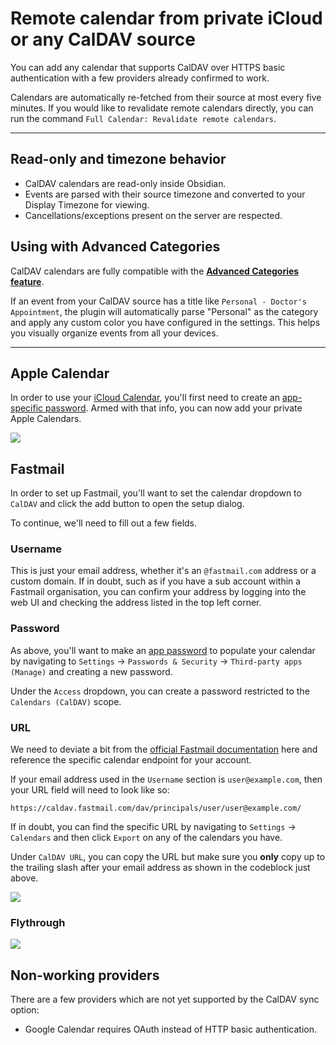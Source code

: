 # Remote calendar from private iCloud or any CalDAV source

You can add any calendar that supports CalDAV over HTTPS basic authentication with a few providers already confirmed to work.

Calendars are automatically re-fetched from their source at most every five minutes. If you would like to revalidate remote calendars directly, you can run the command `Full Calendar: Revalidate remote calendars`.

---

## Read-only and timezone behavior

- CalDAV calendars are read-only inside Obsidian.
- Events are parsed with their source timezone and converted to your Display Timezone for viewing.
- Cancellations/exceptions present on the server are respected.

## Using with Advanced Categories

CalDAV calendars are fully compatible with the **[Advanced Categories feature](../events/categories.md)**.

If an event from your CalDAV source has a title like `Personal - Doctor's Appointment`, the plugin will automatically parse "Personal" as the category and apply any custom color you have configured in the settings. This helps you visually organize events from all your devices.

---

## Apple Calendar

In order to use your [iCloud Calendar](https://www.icloud.com/calendar), you'll first need to create an [app-specific password](https://support.apple.com/en-us/HT204397). Armed with that info, you can now add your private Apple Calendars.

![](../assets/sync-setup-caldav.gif)

## Fastmail

In order to set up Fastmail, you'll want to set the calendar dropdown to `CalDAV` and click the add button to open the setup dialog.

To continue, we'll need to fill out a few fields.

### Username

This is just your email address, whether it's an `@fastmail.com` address or a custom domain. If in doubt, such as if you have a sub account within a Fastmail organisation, you can confirm your address by logging into the web UI and checking the address listed in the top left corner.

### Password

As above, you'll want to make an [app password](https://www.fastmail.help/hc/en-us/articles/360058752854-App-passwords) to populate your calendar by navigating to `Settings` -> `Passwords & Security` -> `Third-party apps (Manage)` and creating a new password.

Under the `Access` dropdown, you can create a password restricted to the `Calendars (CalDAV)` scope.

### URL

We need to deviate a bit from the [official Fastmail documentation](https://www.fastmail.help/hc/en-us/articles/1500000278342-Server-names-and-ports) here and reference the specific calendar endpoint for your account.

If your email address used in the `Username` section is `user@example.com`, then your URL field will need to look like so:

```
https://caldav.fastmail.com/dav/principals/user/user@example.com/
```


If in doubt, you can find the specific URL by navigating to `Settings` -> `Calendars` and then click `Export` on any of the calendars you have.

Under `CalDAV URL`, you can copy the URL but make sure you **only** copy up to the trailing slash after your email address as shown in the codeblock just above.

![](../assets/fastmail-url.png)

### Flythrough

![](../assets/sync-setup-fastmail.gif)

## Non-working providers

There are a few providers which are not yet supported by the CalDAV sync option:

-   Google Calendar requires OAuth instead of HTTP basic authentication.